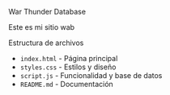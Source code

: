  War Thunder Database
 
 Este es mi sitio wab
 
Estructura de archivos

- `index.html` - Página principal
- `styles.css` - Estilos y diseño
- `script.js` - Funcionalidad y base de datos
- `README.md` - Documentación
